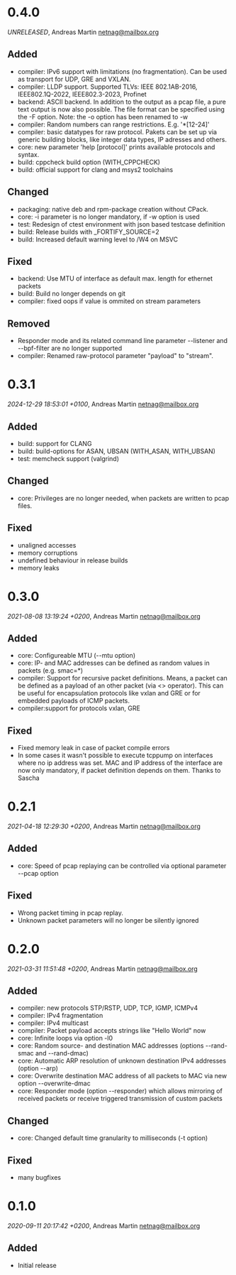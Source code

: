 # 0.4.0
_UNRELEASED_, Andreas Martin <netnag@mailbox.org>

## Added
- compiler: IPv6 support with limitations (no fragmentation). Can be used as transport for UDP, GRE and VXLAN.
- compiler: LLDP support. Supported TLVs: IEEE 802.1AB-2016, IEEE802.1Q-2022, IEEE802.3-2023, Profinet
- backend: ASCII backend. In addition to the output as a pcap file, a pure text output is now also possible. The file format can be specified using the -F option. Note: the -o option has been renamed to -w
- compiler: Random numbers can range restrictions. E.g. '*[12-24]'
- compiler: basic datatypes for raw protocol. Pakets can be set up via generic building blocks, like integer data types, IP adresses and others.
- core: new parameter 'help [protocol]' prints available protocols and syntax.
- build: cppcheck build option (WITH_CPPCHECK)
- build: official support for clang and msys2 toolchains

## Changed
- packaging: native deb and rpm-package creation without CPack.
- core: -i parameter is no longer mandatory, if -w option is used
- test: Redesign of ctest environment with json based testcase definition
- build: Release builds with _FORTIFY_SOURCE=2
- build: Increased default warning level to /W4 on MSVC

## Fixed
- backend: Use MTU of interface as default max. length for ethernet packets
- build: Build no longer depends on git
- compiler: fixed oops if value is ommited on stream parameters

## Removed
- Responder mode and its related command line parameter --listener and --bpf-filter are no longer supported
- compiler: Renamed raw-protocol parameter "payload" to "stream".


# 0.3.1
_2024-12-29 18:53:01 +0100_, Andreas Martin <netnag@mailbox.org>

## Added
- build: support for CLANG
- build: build-options for ASAN, UBSAN (WITH_ASAN, WITH_UBSAN)
- test: memcheck support (valgrind)

## Changed
- core: Privileges are no longer needed, when packets are written to pcap files.

## Fixed
- unaligned accesses
- memory corruptions
- undefined behaviour in release builds
- memory leaks


# 0.3.0
_2021-08-08 13:19:24 +0200_, Andreas Martin <netnag@mailbox.org>

## Added
- core: Configureable MTU (--mtu option)
- core: IP- and MAC addresses can be defined as random values in packets (e.g. smac=*)
- compiler: Support for recursive packet definitions. Means, a packet can be defined as a payload of an other packet (via <> operator). This can be useful for encapsulation protocols like vxlan and GRE or for embedded payloads of ICMP packets.
- compiler:support for protocols vxlan, GRE

## Fixed
- Fixed memory leak in case of packet compile errors
- In some cases it wasn't possible to execute tcppump on interfaces where no ip address was set. MAC and IP address of the interface are now only mandatory, if packet definition depends on them. Thanks to Sascha


# 0.2.1
_2021-04-18 12:29:30 +0200_, Andreas Martin <netnag@mailbox.org>

## Added
- core: Speed of pcap replaying can be controlled via optional parameter --pcap option

## Fixed
- Wrong packet timing in pcap replay.
- Unknown packet parameters will no longer be silently ignored


# 0.2.0
_2021-03-31 11:51:48 +0200_, Andreas Martin <netnag@mailbox.org>

## Added
- compiler: new protocols STP/RSTP, UDP, TCP, IGMP, ICMPv4
- compiler: IPv4 fragmentation
- compiler: IPv4 multicast
- compiler: Packet payload accepts strings like "Hello World" now
- core: Infinite loops via option -l0
- core: Random source- and destination MAC addresses (options --rand-smac and --rand-dmac)
- core: Automatic ARP resolution of unknown destination IPv4 addresses (option --arp)
- core: Overwrite destination MAC address of all packets to MAC via new option --overwrite-dmac
- core: Responder mode (option --responder) which allows mirroring of received packets or receive triggered transmission of custom packets

## Changed
- core: Changed default time granularity to milliseconds (-t option)

## Fixed
- many bugfixes


# 0.1.0
_2020-09-11 20:17:42 +0200_, Andreas Martin <netnag@mailbox.org>

## Added
- Initial release
